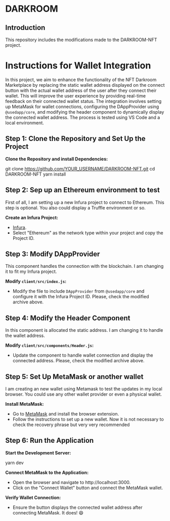 # DARKROOM

## Introduction
This repository includes the modifications made to the DARKROOM-NFT project.

# Instructions for Wallet Integration
In this project, we aim to enhance the functionality of the NFT Darkroom Marketplace by replacing the static wallet address displayed on the connect button with the actual wallet address of the user after they connect their wallet. This will improve the user experience by providing real-time feedback on their connected wallet status. The integration involves setting up MetaMask for wallet connections, configuring the DAppProvider using `@usedapp/core`, and modifying the header component to dynamically display the connected wallet address. The process is tested using VS Code and a local environment.

## Step 1: Clone the Repository and Set Up the Project

**Clone the Repository and install Dependencies:**

   git clone https://github.com/YOUR_USERNAME/DARKROOM-NFT.git
   cd DARKROOM-NFT
   yarn install
   

## Step 2: Sep up an Ethereum environment to test
First of all, I am setting up a new Infura project to connect to Ethereum. This step is optional. You also could display a Truffle environment or so.

**Create an Infura Project:**
   - [Infura](https://infura.io/).
   - Select "Ethereum" as the network type within your project and copy the Project ID.

## Step 3: Modify DAppProvider
This component handles the connection with the blockchain. I am changing it to fit my Infura project.

**Modify `client/src/index.js`:**
   - Modify the file to include `DAppProvider` from `@usedapp/core` and configure it with the Infura Project ID. Please, check the modified archive above.

## Step 4: Modify the Header Component
In this component is allocated the static address. I am changing it to handle the wallet address.

**Modify `client/src/components/Header.js`:**
   - Update the component to handle wallet connection and display the connected address. Please, check the modified archive above.

## Step 5: Set Up MetaMask or another wallet
I am creating an new wallet using Metamask to test the updates in my local browser. You could use any other wallet provider or even a physical wallet.

**Install MetaMask:**
   - Go to [MetaMask](https://metamask.io/) and install the browser extension.
   - Follow the instructions to set up a new wallet. Now it is not necessary to check the recovery phrase but very very recommended


## Step 6: Run the Application

**Start the Development Server:**

   yarn dev

**Connect MetaMask to the Application:**
   - Open the browser and navigate to http://localhost:3000.
   - Click on the "Connect Wallet" button and connect the MetaMask wallet.

**Verify Wallet Connection:**
   - Ensure the button displays the connected wallet address after connecting MetaMask. It does! 😄


